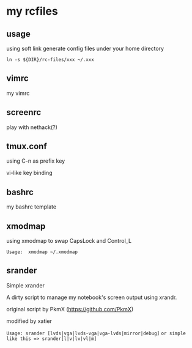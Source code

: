 my rcfiles
==========

usage
-----
using soft link generate config files under your home directory

`ln -s ${DIR}/rc-files/xxx ~/.xxx`

vimrc
-----
my vimrc


screenrc
-----
play with nethack(?)

tmux.conf
-----
using C-n as prefix key

vi-like key binding

bashrc
-----
my bashrc template

xmodmap
-----
using xmodmap to swap CapsLock and Control\_L

`Usage:  xmodmap ~/.xmodmap`

srander
-----
Simple xrander

A dirty script to manage my notebook's screen output using xrandr.

 

original script by PkmX (<https://github.com/PkmX>)

modified by xatier

`Usage: srander [lvds|vga|lvds-vga|vga-lvds|mirror|debug]`
`or simple like this => srander[l|v|lv|vl|m]`

